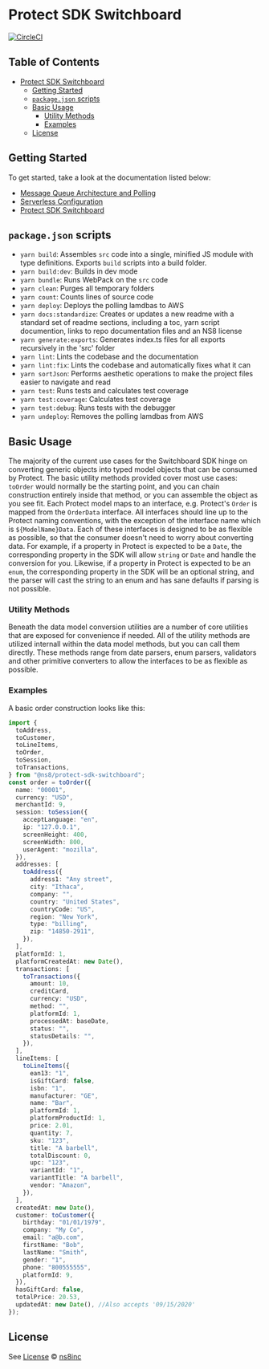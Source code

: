 # Protect SDK Switchboard

[![CircleCI](https://circleci.com/gh/ns8inc/protect-sdk-switchboard.svg?style=svg&circle-token=0d7a67144dc51908cf0aa3ca1a025a23d64c8bef)](https://app.circleci.com/pipelines/github/ns8inc/protect-sdk-switchboard)

## Table of Contents

- [Protect SDK Switchboard](#protect-sdk-switchboard)
  - [Getting Started](#getting-started)
  - [`package.json` scripts](#packagejson-scripts)
  - [Basic Usage](#basic-usage)
    - [Utility Methods](#utility-methods)
    - [Examples](#examples)
  - [License](#license)

## Getting Started

To get started, take a look at the documentation listed below:

- [Message Queue Architecture and Polling](docs/polling.md)
- [Serverless Configuration](docs/serverless.md)
- [Protect SDK Switchboard](package/README.md)

## `package.json` scripts

- `yarn build`: Assembles `src` code into a single, minified JS module with type definitions. Exports `build` scripts into a build folder.
- `yarn build:dev`: Builds in dev mode
- `yarn bundle`: Runs WebPack on the `src` code
- `yarn clean`: Purges all temporary folders
- `yarn count`: Counts lines of source code
- `yarn deploy`: Deploys the polling lamdbas to AWS
- `yarn docs:standardize`: Creates or updates a new readme with a standard set of readme sections, including a toc, yarn script documention, links to repo documentation files and an NS8 license
- `yarn generate:exports`: Generates index.ts files for all exports recursively in the 'src' folder
- `yarn lint`: Lints the codebase and the documentation
- `yarn lint:fix`: Lints the codebase and automatically fixes what it can
- `yarn sortJson`: Performs aesthetic operations to make the project files easier to navigate and read
- `yarn test`: Runs tests and calculates test coverage
- `yarn test:coverage`: Calculates test coverage
- `yarn test:debug`: Runs tests with the debugger
- `yarn undeploy`: Removes the polling lamdbas from AWS

## Basic Usage

The majority of the current use cases for the Switchboard SDK hinge on converting generic objects into typed model objects that can be consumed by Protect.
The basic utility methods provided cover most use cases: `toOrder` would normally be the starting point, and you can chain construction entirely inside that method,
or you can assemble the object as you see fit. Each Protect model maps to an interface, e.g. Protect's `Order` is mapped from the `OrderData` interface.
All interfaces should line up to the Protect naming conventions, with the exception of the interface name which is `${ModelName}Data`.
Each of these interfaces is designed to be as flexible as possible, so that the consumer doesn't need to worry about converting data. For example,
if a property in Protect is expected to be a `Date`, the corresponding property in the SDK will allow `string` or `Date` and handle the conversion for you.
Likewise, if a property in Protect is expected to be an `enum`, the corresponding property in the SDK will be an optional string, and the parser will
cast the string to an enum and has sane defaults if parsing is not possible.

### Utility Methods

Beneath the data model conversion utilities are a number of core utilities that are exposed for convenience if needed. All of the utility methods are
utilized internall within the data model methods, but you can call them directly. These methods range from date parsers, enum parsers, validators and
other primitive converters to allow the interfaces to be as flexible as possible.

### Examples

A basic order construction looks like this:

```ts
import {
  toAddress,
  toCustomer,
  toLineItems,
  toOrder,
  toSession,
  toTransactions,
} from "@ns8/protect-sdk-switchboard";
const order = toOrder({
  name: "00001",
  currency: "USD",
  merchantId: 9,
  session: toSession({
    acceptLanguage: "en",
    ip: "127.0.0.1",
    screenHeight: 400,
    screenWidth: 800,
    userAgent: "mozilla",
  }),
  addresses: [
    toAddress({
      address1: "Any street",
      city: "Ithaca",
      company: "",
      country: "United States",
      countryCode: "US",
      region: "New York",
      type: "billing",
      zip: "14850-2911",
    }),
  ],
  platformId: 1,
  platformCreatedAt: new Date(),
  transactions: [
    toTransactions({
      amount: 10,
      creditCard,
      currency: "USD",
      method: "",
      platformId: 1,
      processedAt: baseDate,
      status: "",
      statusDetails: "",
    }),
  ],
  lineItems: [
    toLineItems({
      ean13: "1",
      isGiftCard: false,
      isbn: "1",
      manufacturer: "GE",
      name: "Bar",
      platformId: 1,
      platformProductId: 1,
      price: 2.01,
      quantity: 7,
      sku: "123",
      title: "A barbell",
      totalDiscount: 0,
      upc: "123",
      variantId: "1",
      variantTitle: "A barbell",
      vendor: "Amazon",
    }),
  ],
  createdAt: new Date(),
  customer: toCustomer({
    birthday: "01/01/1979",
    company: "My Co",
    email: "a@b.com",
    firstName: "Bob",
    lastName: "Smith",
    gender: "1",
    phone: "800555555",
    platformId: 9,
  }),
  hasGiftCard: false,
  totalPrice: 20.53,
  updatedAt: new Date(), //Also accepts '09/15/2020'
});
```

## License

See [License](./LICENSE)
© [ns8inc](https://ns8.com)
